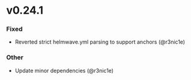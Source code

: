 # v0.24.1

### Fixed

* Reverted strict helmwave.yml parsing to support anchors (@r3nic1e)

### Other

* Update minor dependencies (@r3nic1e)

